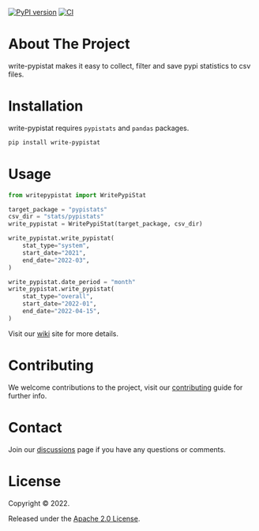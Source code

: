 [![PyPI version](https://badge.fury.io/py/write-pypistat.svg)](https://badge.fury.io/py/write-pypistat)
[![CI](https://github.com/veghdev/write-pypistat/workflows/CI/badge.svg?branch=main)](https://github.com/veghdev/write-pypistat/actions/workflows/ci.yml)


# About The Project

write-pypistat makes it easy to collect, filter and save pypi statistics to csv files.

# Installation

write-pypistat requires `pypistats` and `pandas` packages.

```sh
pip install write-pypistat
```

# Usage

```python
from writepypistat import WritePypiStat

target_package = "pypistats"
csv_dir = "stats/pypistats"
write_pypistat = WritePypiStat(target_package, csv_dir)

write_pypistat.write_pypistat(
    stat_type="system",
    start_date="2021",
    end_date="2022-03",
)

write_pypistat.date_period = "month"
write_pypistat.write_pypistat(
    stat_type="overall",
    start_date="2022-01",
    end_date="2022-04-15",
)
```

Visit our [wiki](https://github.com/veghdev/write-pypistat/wiki) site for more details.

# Contributing

We welcome contributions to the project, visit our [contributing](https://github.com/veghdev/write-pypistat/blob/main/CONTRIBUTING.md) guide for further info.

# Contact

Join our [discussions](https://github.com/veghdev/write-pypistat/discussions) page if you have any questions or comments.

# License

Copyright © 2022.

Released under the [Apache 2.0 License](https://github.com/veghdev/write-pypistat/blob/main/LICENSE).
